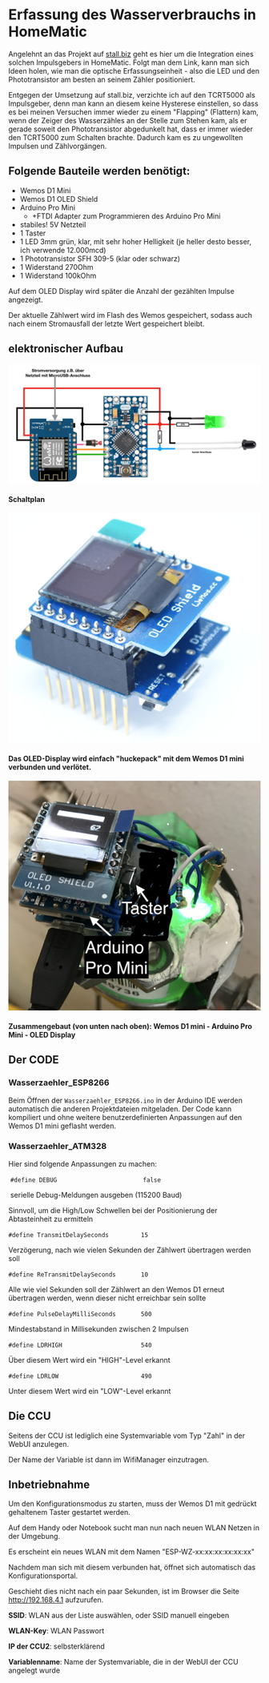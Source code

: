 # Erfassung des Wasserverbrauchs in HomeMatic

Angelehnt an das Projekt auf [stall.biz](https://www.stall.biz/project/impulsgeber-fuer-den-wasserzaehler-selbst-gebaut) geht
es hier um die Integration eines solchen Impulsgebers in HomeMatic. Folgt man dem Link, kann man sich Ideen holen, wie man die optische Erfassungseinheit - also die LED 
und den Phototransistor am besten an seinem Zähler positioniert.

Entgegen der Umsetzung auf stall.biz, verzichte ich auf den TCRT5000 als Impulsgeber, denn man kann an diesem keine Hysterese einstellen, so dass es bei meinen Versuchen immer wieder zu einem "Flapping" (Flattern) kam, wenn der 
Zeiger des Wasserzähles an der Stelle zum Stehen kam, als er gerade soweit den Phototransistor abgedunkelt hat, dass er immer wieder den TCRT5000 zum Schalten brachte.
Dadurch kam es zu ungewollten Impulsen und Zählvorgängen.

## Folgende Bauteile werden benötigt:
- Wemos D1 Mini
- Wemos D1 OLED Shield
- Arduino Pro Mini
  - +FTDI Adapter zum Programmieren des Arduino Pro Mini
- stabiles! 5V Netzteil
- 1 Taster
- 1 LED 3mm grün, klar, mit sehr hoher Helligkeit (je heller desto besser, ich verwende 12.000mcd)
- 1 Phototransistor SFH 309-5 (klar oder schwarz)
- 1 Widerstand 270Ohm
- 1 Widerstand 100kOhm

Auf dem OLED Display wird später die Anzahl der gezählten Impulse angezeigt.



Der aktuelle Zählwert wird im Flash des Wemos gespeichert, sodass auch nach einem Stromausfall der letzte Wert gespeichert bleibt.

## elektronischer Aufbau
![Wiring](Images/Schaltplan.png)
#### Schaltplan

![OLEDStack](Images/Wemos_OLED_Stack.png)
#### Das OLED-Display wird einfach "huckepack" mit dem Wemos D1 mini verbunden und verlötet.

![Assembly](Images/Assembly.jpeg)
#### Zusammengebaut (von unten nach oben): Wemos D1 mini - Arduino Pro Mini - OLED Display

## Der CODE
### Wasserzaehler_ESP8266
Beim Öffnen der ```Wasserzaehler_ESP8266.ino``` in der Arduino IDE werden automatisch die anderen Projektdateien mitgeladen.
Der Code kann kompiliert und ohne weitere benutzerdefinierten Anpassungen auf den Wemos D1 mini geflasht werden.

### Wasserzaehler_ATM328
Hier sind folgende Anpassungen zu machen:

  ```#define DEBUG                        false```
  
  serielle Debug-Meldungen ausgeben (115200 Baud)
  
  Sinnvoll, um die High/Low Schwellen bei der Positionierung der Abtasteinheit zu ermitteln
  
  ```#define TransmitDelaySeconds         15```
  
  Verzögerung, nach wie vielen Sekunden der Zählwert übertragen werden soll
  
  ```#define ReTransmitDelaySeconds       10```
  
  Alle wie viel Sekunden soll der Zählwert an den Wemos D1 erneut übertragen werden, wenn dieser nicht erreichbar sein sollte
  
  ```#define PulseDelayMilliSeconds       500```
  
  Mindestabstand in Millisekunden zwischen 2 Impulsen
  
  ```#define LDRHIGH                      540```
  
  Über diesem Wert wird ein "HIGH"-Level erkannt
  
  ```#define LDRLOW                       490```
  
  Unter diesem Wert wird ein "LOW"-Level erkannt
  
## Die CCU

Seitens der CCU ist lediglich eine Systemvariable vom Typ "Zahl" in der WebUI anzulegen.

Der Name der Variable ist dann im WifiManager einzutragen.

## Inbetriebnahme

Um den Konfigurationsmodus zu starten, muss der Wemos D1 mit gedrückt gehaltenem Taster gestartet werden.

Auf dem Handy oder Notebook sucht man nun nach neuen WLAN Netzen in der Umgebung. 

Es erscheint ein neues WLAN mit dem Namen "ESP-WZ-xx:xx:xx:xx:xx:xx"

Nachdem man sich mit diesem verbunden hat, öffnet sich automatisch das Konfigurationsportal.

Geschieht dies nicht nach ein paar Sekunden, ist im Browser die Seite http://192.168.4.1 aufzurufen.

**SSID**: WLAN aus der Liste auswählen, oder SSID manuell eingeben

**WLAN-Key**: WLAN Passwort

**IP der CCU2**: selbsterklärend

**Variablenname**: Name der Systemvariable, die in der WebUI der CCU angelegt wurde

